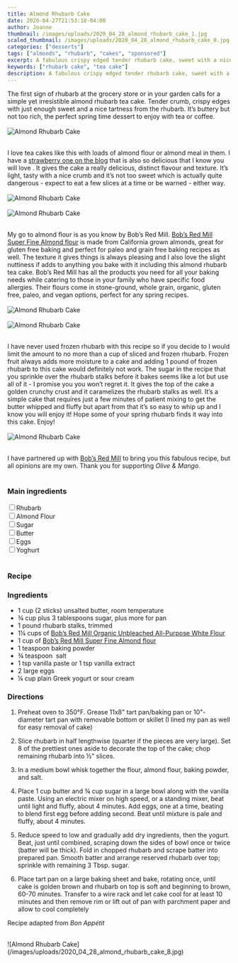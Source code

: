 ```yaml
---
title: Almond Rhubarb Cake
date: 2020-04-27T21:53:18-04:00
author: Joanne
thumbnail: /images/uploads/2020_04_28_almond_rhubarb_cake_1.jpg
scaled_thumbnail: /images/uploads/2020_04_28_almond_rhubarb_cake_0.jpg
categories: ["desserts"]
tags: ["almonds", "rhubarb", "cakes", "sponsored"]
excerpt: A fabulous crispy edged tender rhubarb cake, sweet with a nice tartness from the rhubarb 
keywords: ["rhubarb cake", "tea cake"]
description: A fabulous crispy edged tender rhubarb cake, sweet with a nice tartness from the rhubarb 
---
```


The first sign of rhubarb at the grocery store or in your garden calls for a simple yet irresistible almond rhubarb tea cake. Tender crumb, crispy edges with just enough sweet and a nice tartness from the rhubarb. It’s buttery but not too rich, the perfect spring time dessert to enjoy with tea or coffee.
</br>
</br>
![Almond Rhubarb Cake](/images/uploads/2020_04_28_almond_rhubarb_cake_2.jpg)
</br>
</br>

I love tea cakes like this with loads of almond flour or almond meal in them. I have a [strawberry one on the blog](https://www.oliveandmango.com/strawberry-almond-tea-cake/) that is also so delicious that I know you will love . It gives the cake a really delicious, distinct flavour and texture. It’s light, tasty with a nice crumb and it’s not too sweet which is actually quite dangerous - expect to eat a few slices at a time or be warned - either way. 
</br>
</br>
![Almond Rhubarb Cake](/images/uploads/2020_04_28_almond_rhubarb_cake_3.jpg)
</br>
</br>
![Almond Rhubarb Cake](/images/uploads/2020_04_28_almond_rhubarb_cake_4.jpg)
</br>
</br>

My go to almond flour is as you know by Bob’s Red Mill. <span class="highlight"><a rel="nofollow" href="https://www.bobsredmill.com/almond-meal-flour.html">Bob’s Red Mill Super Fine Almond flour</a></span> is made from California grown almonds, great for gluten free baking and perfect for paleo and grain free baking recipes as well. The texture it gives things is always pleasing and I also love the slight nuttiness if adds to anything you bake with it including this almond rhubarb tea cake. Bob’s Red Mill has all the products you need for all your baking needs while catering to those in your family who have specific food allergies. Their flours come in stone-ground, whole grain, organic, gluten free, paleo, and vegan options, perfect for any spring recipes. 
</br>
</br>
![Almond Rhubarb Cake](/images/uploads/2020_04_28_almond_rhubarb_cake_5.jpg)
</br>
</br>
![Almond Rhubarb Cake](/images/uploads/2020_04_28_almond_rhubarb_cake_6.jpg)
</br>
</br>

I have never used frozen rhubarb with this recipe so if you decide to I would limit the amount to no more than a cup of sliced and frozen rhubarb. Frozen fruit always adds more moisture to a cake and adding 1 pound of frozen rhubarb to this cake would definitely not work. The sugar in the recipe that you sprinkle over the rhubarb stalks before it bakes seems like a lot but use all of it - I promise you you won’t regret it. It gives the top of the cake a golden crunchy crust and it caramelizes the rhubarb stalks as well. It’s a simple cake that requires just a few minutes of patient mixing to get the butter whipped and fluffy but apart from that it’s so easy to whip up and I know you will enjoy it! Hope some of your spring rhubarb finds it way into this cake. Enjoy!
</br>
</br>
![Almond Rhubarb Cake](/images/uploads/2020_04_28_almond_rhubarb_cake_7.jpg)
</br>
</br>

I have partnered up with <span class="highlight"><a rel="nofollow" href="https://www.bobsredmill.com/?utm_source=TheOliveAndMango&utm_medium=influencer&utm_campaign=bobsredmill">Bob’s Red Mill</a></span> to bring you this fabulous recipe, but all opinions are my own. Thank you for supporting _Olive & Mango_.
</br>
</br>

### Main ingredients
<div>
<div><input type="checkbox" class="ingredients_check" id="Rhubarb"><label for="Rhubarb">Rhubarb</label></div>
<div><input type="checkbox" class="ingredients_check" id="Almond Flour"><label for="Almond Flour">Almond Flour</label></div>
<div><input type="checkbox" class="ingredients_check" id="Light soy"><label for="Light soy">Sugar</label></div>
<div><input type="checkbox" class="ingredients_check" id="Butter"><label for="Butter">Butter</label></div>
<div><input type="checkbox" class="ingredients_check" id="Eggs"><label for="Eggs">Eggs</label></div>
<div><input type="checkbox" class="ingredients_check" id="Yoghurt"><label for="Yoghurt">Yoghurt</label></div>
</div>
</br>

### Recipe
### Ingredients

* <span itemprop="ingredients">1 cup (2 sticks) unsalted butter, room temperature</span>
* <span itemprop="ingredients">¾ cup plus 3 tablespoons sugar, plus more for pan</span>
* <span itemprop="ingredients">1 pound rhubarb stalks, trimmed</span>
* <span itemprop="ingredients">1¼ cups of <span class="highlight"><a rel="nofollow" href="https://www.bobsredmill.com/unbleached-all-purpose-white-flour.html">Bob’s Red Mill Organic Unbleached All-Purpose White Flour</a></span></span>
* <span itemprop="ingredients">1 cup of <span class="highlight"><a rel="nofollow" href="https://www.bobsredmill.com/almond-meal-flour.html">Bob’s Red Mill Super Fine Almond flour</a></span></span>
* <span itemprop="ingredients">1 teaspoon baking powder</span>
* <span itemprop="ingredients">¾ teaspoon  salt</span>
* <span itemprop="ingredients">1 tsp vanilla paste or 1 tsp vanilla extract </span>
* <span itemprop="ingredients">2 large eggs</span>
* <span itemprop="ingredients">¼ cup plain Greek yogurt or sour cream</span>

### Directions

1. Preheat oven to 350°F. Grease 11x8" tart pan/baking pan or 10"-diameter tart pan with removable bottom or skillet (I lined my pan as well for easy removal of cake) 
1. Slice rhubarb in half lengthwise (quarter if the pieces are very large). Set 8 of the prettiest ones aside to decorate the top of the cake; chop remaining rhubarb into ½" slices. 
1. In a medium bowl whisk together the flour, almond flour, baking powder, and salt.
1. Place 1 cup butter and ¾ cup sugar in a large bowl along with the vanilla paste. Using an electric mixer on high speed, or a standing mixer, beat until light and fluffy, about 4 minutes. Add eggs, one at a time, beating to blend first egg before adding second. Beat until mixture is pale and fluffy, about 4 minutes.

1. Reduce speed to low and gradually add dry ingredients, then the yogurt. Beat, just until combined, scraping down the sides of bowl once or twice (batter will be thick). Fold in chopped rhubarb and scrape batter into prepared pan. Smooth batter and arrange reserved rhubarb over top; sprinkle with remaining 3 Tbsp. sugar.

1. Place tart pan on a large baking sheet and bake, rotating once, until cake is golden brown and rhubarb on top is soft and beginning to brown, 60-70 minutes. Transfer to a wire rack and let cake cool for at least 10 minutes and then remove rim or lift out of pan with parchment paper and allow to cool completely 

Recipe adapted from _Bon Appétit_

</br>
![Almond Rhubarb Cake](/images/uploads/2020_04_28_almond_rhubarb_cake_8.jpg)